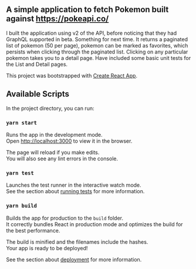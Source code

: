 ## A simple application to fetch Pokemon built against https://pokeapi.co/
I built the application using v2 of the API, before noticing that they had GraphQL supported in beta. Something for next time.
It returns a paginated list of pokemon (50 per page), pokemon can be marked as favorites, which persists when clicking through the paginated list.
Clicking on any particular pokemon takes you to a detail page.
Have included some basic unit tests for the List and Detail pages.

This project was bootstrapped with [Create React App](https://github.com/facebook/create-react-app).

## Available Scripts

In the project directory, you can run:

### `yarn start`

Runs the app in the development mode.\
Open [http://localhost:3000](http://localhost:3000) to view it in the browser.

The page will reload if you make edits.\
You will also see any lint errors in the console.

### `yarn test`

Launches the test runner in the interactive watch mode.\
See the section about [running tests](https://facebook.github.io/create-react-app/docs/running-tests) for more information.

### `yarn build`

Builds the app for production to the `build` folder.\
It correctly bundles React in production mode and optimizes the build for the best performance.

The build is minified and the filenames include the hashes.\
Your app is ready to be deployed!

See the section about [deployment](https://facebook.github.io/create-react-app/docs/deployment) for more information.
